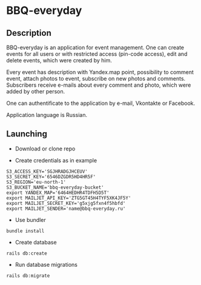 # BBQ-everyday

## Description

BBQ-everyday is an application for event management. One can create events for all users or with restricted access (pin-code access), edit and delete events, which were created by him.

Every event has description with Yandex.map point, possibility to comment event, attach photos to event, subscribe on new photos and comments. Subscribers receive e-mails about every comment and photo, which were added by other person.

One can authentificate to the application by e-mail, Vkontakte or Facebook.

Application language is Russian.

## Launching

* Download or clone repo

* Create credentials as in example
```azure
S3_ACCESS_KEY='SGJHRADGJHCEUV'
S3_SECRET_KEY='6546DZGDR5HD4HR5F'
S3_REGION='eu-north-1'
S3_BUCKET_NAME='bbq-everyday-bucket'
export YANDEX_MAP='6464HEDHR4TDFH5D5T'
export MAILJET_API_KEY='ZTG5GT45H4TYF5XK4JF5Y'
export MAILJET_SECRET_KEY='g5xjg5fxn4f5hbfd'
export MAILJET_SENDER='name@bbq-everyday.ru'
```

* Use bundler

```
bundle install
```

* Create database

```
rails db:create
```

* Run database migrations

```
rails db:migrate
```
